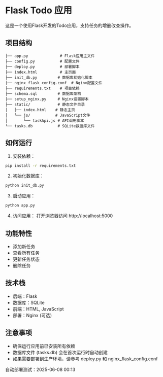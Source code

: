 # Flask Todo 应用

这是一个使用Flask开发的Todo应用，支持任务的增删改查操作。

## 项目结构

```
├── app.py              # Flask应用主文件
├── config.py           # 配置文件
├── deploy.py           # 部署脚本
├── index.html          # 主页面
├── init_db.py         # 数据库初始化脚本
├── nginx_flask_config.conf  # Nginx配置文件
├── requirements.txt    # 项目依赖
├── schema.sql         # 数据库架构
├── setup_nginx.py     # Nginx设置脚本
├── static/            # 静态文件目录
│   ├── index.html    # 静态主页
│   └── js/           # JavaScript文件
│       └── taskApi.js # API调用脚本
└── tasks.db           # SQLite数据库文件
```

## 如何运行

1. 安装依赖：
```bash
pip install -r requirements.txt
```

2. 初始化数据库：
```bash
python init_db.py
```

3. 启动应用：
```bash
python app.py
```

4. 访问应用：
打开浏览器访问 http://localhost:5000

## 功能特性

- 添加新任务
- 查看所有任务
- 更新任务状态
- 删除任务

## 技术栈

- 后端：Flask
- 数据库：SQLite
- 前端：HTML, JavaScript
- 部署：Nginx (可选)

## 注意事项

- 确保运行应用前已安装所有依赖
- 数据库文件 (tasks.db) 会在首次运行时自动创建
- 如果需要部署到生产环境，请参考 deploy.py 和 nginx_flask_config.conf

自动部署测试：2025-06-08 00:13